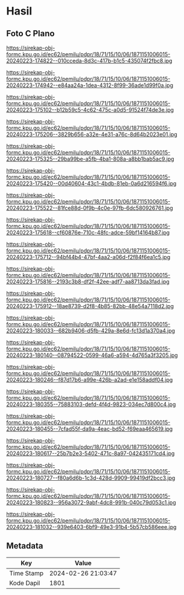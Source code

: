 # Hasil

## Foto C Plano

https://sirekap-obj-formc.kpu.go.id/ec62/pemilu/pdpr/18/71/15/10/06/1871151006015-20240223-174822--010cceda-8d3c-417b-b1c5-435074f2fbc8.jpg

https://sirekap-obj-formc.kpu.go.id/ec62/pemilu/pdpr/18/71/15/10/06/1871151006015-20240223-174942--e84aa24a-1dea-4312-8f99-36ade1d99f0a.jpg

https://sirekap-obj-formc.kpu.go.id/ec62/pemilu/pdpr/18/71/15/10/06/1871151006015-20240223-175102--b12b59c5-4c62-475c-a0d5-91524f74de3e.jpg

https://sirekap-obj-formc.kpu.go.id/ec62/pemilu/pdpr/18/71/15/10/06/1871151006015-20240223-175206--3829b656-a32e-4e31-a76c-8d64b2023e01.jpg

https://sirekap-obj-formc.kpu.go.id/ec62/pemilu/pdpr/18/71/15/10/06/1871151006015-20240223-175325--29ba99be-a5fb-4ba1-808a-a8bb1bab5ac9.jpg

https://sirekap-obj-formc.kpu.go.id/ec62/pemilu/pdpr/18/71/15/10/06/1871151006015-20240223-175420--00d40604-43c1-4bdb-81eb-0a6d216594f6.jpg

https://sirekap-obj-formc.kpu.go.id/ec62/pemilu/pdpr/18/71/15/10/06/1871151006015-20240223-175522--81fce88d-0f9b-4c0e-97fb-6dc580926761.jpg

https://sirekap-obj-formc.kpu.go.id/ec62/pemilu/pdpr/18/71/15/10/06/1871151006015-20240223-175618--cf60876e-710c-48fc-adce-59bf14164b87.jpg

https://sirekap-obj-formc.kpu.go.id/ec62/pemilu/pdpr/18/71/15/10/06/1871151006015-20240223-175712--94bf44b4-47bf-4aa2-a06d-f2f84f6ea1c5.jpg

https://sirekap-obj-formc.kpu.go.id/ec62/pemilu/pdpr/18/71/15/10/06/1871151006015-20240223-175816--2193c3b8-df2f-42ee-adf7-aa8713da3fad.jpg

https://sirekap-obj-formc.kpu.go.id/ec62/pemilu/pdpr/18/71/15/10/06/1871151006015-20240223-175912--18ae8739-d2f8-4b85-82bb-48e54a7118d2.jpg

https://sirekap-obj-formc.kpu.go.id/ec62/pemilu/pdpr/18/71/15/10/06/1871151006015-20240223-180033--682b9406-d5fb-429a-8e6d-fc13d1a370a4.jpg

https://sirekap-obj-formc.kpu.go.id/ec62/pemilu/pdpr/18/71/15/10/06/1871151006015-20240223-180140--08794522-0599-46a6-a594-4d765a3f3205.jpg

https://sirekap-obj-formc.kpu.go.id/ec62/pemilu/pdpr/18/71/15/10/06/1871151006015-20240223-180246--f87d17b6-a99e-426b-a2ad-e1e158addf04.jpg

https://sirekap-obj-formc.kpu.go.id/ec62/pemilu/pdpr/18/71/15/10/06/1871151006015-20240223-180355--75883103-defd-4f4d-9823-034ec7d800c4.jpg

https://sirekap-obj-formc.kpu.go.id/ec62/pemilu/pdpr/18/71/15/10/06/1871151006015-20240223-180455--7cfad55f-da9a-4eac-bd52-f69eaa465619.jpg

https://sirekap-obj-formc.kpu.go.id/ec62/pemilu/pdpr/18/71/15/10/06/1871151006015-20240223-180617--25b7b2e3-5402-471c-8a97-042435171cd4.jpg

https://sirekap-obj-formc.kpu.go.id/ec62/pemilu/pdpr/18/71/15/10/06/1871151006015-20240223-180727--f80a6d6b-1c3d-428d-9909-99419df2bcc3.jpg

https://sirekap-obj-formc.kpu.go.id/ec62/pemilu/pdpr/18/71/15/10/06/1871151006015-20240223-180823--956a3072-9abf-4dc8-991b-040c79d053c1.jpg

https://sirekap-obj-formc.kpu.go.id/ec62/pemilu/pdpr/18/71/15/10/06/1871151006015-20240223-181032--939e6403-6bf9-49e3-91b4-5b57cb586eee.jpg


## Metadata

| Key        | Value               |
| ---------- | ------------------- |
| Time Stamp | 2024-02-26 21:03:47 |
| Kode Dapil | 1801                |



